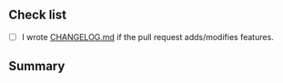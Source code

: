 ## Check list

- [ ] I wrote [CHANGELOG.md](./CHANGELOG.md) if the pull request adds/modifies features.

## Summary


